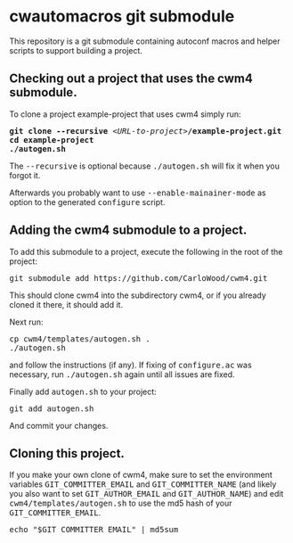 # cwautomacros git submodule

This repository is a git submodule containing
autoconf macros and helper scripts to support
building a project.

## Checking out a project that uses the cwm4 submodule.

To clone a project example-project that uses cwm4 simply run:

<pre>
<b>git clone --recursive</b> &lt;<i>URL-to-project</i>&gt;<b>/example-project.git</b>
<b>cd example-project</b>
<b>./autogen.sh</b>
</pre>

The <tt>--recursive</tt> is optional because <tt>./autogen.sh</tt> will fix
it when you forgot it.

Afterwards you probably want to use <tt>--enable-mainainer-mode</tt>
as option to the generated <tt>configure</tt> script.

## Adding the cwm4 submodule to a project.

To add this submodule to a project, execute the following
in the root of the project:

<pre>
git submodule add https://github.com/CarloWood/cwm4.git
</pre>

This should clone cwm4 into the subdirectory cwm4, or
if you already cloned it there, it should add it.

Next run:

<pre>
cp cwm4/templates/autogen.sh .
./autogen.sh
</pre>

and follow the instructions (if any). If fixing of <tt>configure.ac</tt>
was necessary, run <tt>./autogen.sh</tt> again until all issues are fixed.

Finally add <tt>autogen.sh</tt> to your project:

<pre>
git add autogen.sh
</pre>

And commit your changes.

## Cloning this project.

If you make your own clone of cwm4, make sure to set the
environment variables <tt>GIT_COMMITTER_EMAIL</tt> and
<tt>GIT_COMMITTER_NAME</tt> (and likely you also want
to set <tt>GIT_AUTHOR_EMAIL</tt> and <tt>GIT_AUTHOR_NAME</tt>)
and edit <tt>cwm4/templates/autogen.sh</tt> to use the
md5 hash of your <tt>GIT_COMMITTER_EMAIL</tt>.

<pre>
echo "$GIT_COMMITTER_EMAIL" | md5sum
</pre>
